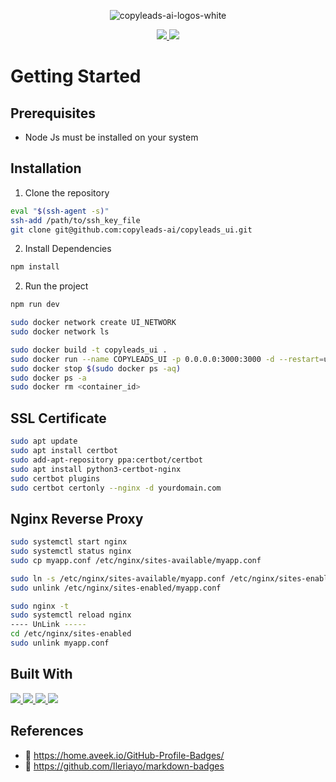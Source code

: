 <p align="center">
    <img src="https://i.ibb.co/W5fmnd0/copyleads-ai-1.png" alt="copyleads-ai-logos-white">
</p>

<p align="center">
    <a href="https://www.linkedin.com/in/janak-life/">
        <img src="https://img.shields.io/badge/LinkedIn-0077B5?style=for-the-badge&logo=linkedin&logoColor=white">
    </a>
    <a href="https://swarnimtech.com">
        <img src="https://img.shields.io/badge/website-000000?style=for-the-badge&logo=About.me&logoColor=white">
    </a>
</p>


# Getting Started

## Prerequisites
- Node Js must be installed on your system

## Installation
1. Clone the repository

```sh 
eval "$(ssh-agent -s)"
ssh-add /path/to/ssh_key_file
git clone git@github.com:copyleads-ai/copyleads_ui.git
```
2. Install Dependencies

```sh 
npm install
```
2. Run the project

```sh 
npm run dev
```
```sh
sudo docker network create UI_NETWORK    
sudo docker network ls

sudo docker build -t copyleads_ui .
sudo docker run --name COPYLEADS_UI -p 0.0.0.0:3000:3000 -d --restart=unless-stopped --network UI_NETWORK copyleads_ui
sudo docker stop $(sudo docker ps -aq)
sudo docker ps -a
sudo docker rm <container_id>
```

## SSL Certificate
```sh
sudo apt update
sudo apt install certbot
sudo add-apt-repository ppa:certbot/certbot
sudo apt install python3-certbot-nginx
sudo certbot plugins
sudo certbot certonly --nginx -d yourdomain.com
```
## Nginx Reverse Proxy
```sh
sudo systemctl start nginx
sudo systemctl status nginx
sudo cp myapp.conf /etc/nginx/sites-available/myapp.conf

sudo ln -s /etc/nginx/sites-available/myapp.conf /etc/nginx/sites-enabled/
sudo unlink /etc/nginx/sites-enabled/myapp.conf

sudo nginx -t
sudo systemctl reload nginx
---- UnLink -----
cd /etc/nginx/sites-enabled
sudo unlink myapp.conf
```
## Built With
<p>
<a href="https://nextjs.org/">
    <img src="https://img.shields.io/badge/Next-black?style=for-the-badge&logo=next.js&logoColor=white">
</a>
<a href="https://tailwindcss.com/">
    <img src="https://img.shields.io/badge/tailwindcss-%2338B2AC.svg?style=for-the-badge&logo=tailwind-css&logoColor=white">
</a>
<a href="https://react-hook-form.com/">
    <img src="https://img.shields.io/badge/React%20Hook%20Form-%23EC5990.svg?style=for-the-badge&logo=reacthookform&logoColor=white">
</a>
<a href="https://fontawesome.com/">
    <img src="https://img.shields.io/badge/Font_Awesome-339AF0?style=for-the-badge&logo=fontawesome&logoColor=white">
</a>
</p>

## References
- 🔗 https://home.aveek.io/GitHub-Profile-Badges/
- 🔗 https://github.com/Ileriayo/markdown-badges